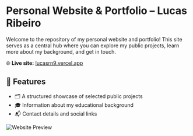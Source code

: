 # Personal Website & Portfolio – Lucas Ribeiro

Welcome to the repository of my personal website and portfolio!
This site serves as a central hub where you can explore my public projects, learn more about my background, and get in touch.

🌐 **Live site:** [lucasrn9.vercel.app](https://lucasrn9.vercel.app)

## 🧩 Features

* 🗂️ A structured showcase of selected public projects
* 🎓 Information about my educational background
* 📬 Contact details and social links

![Website Preview](https://repository-images.githubusercontent.com/522698868/9651c098-bdb5-4b3a-91c6-3c4b1df8786b)
